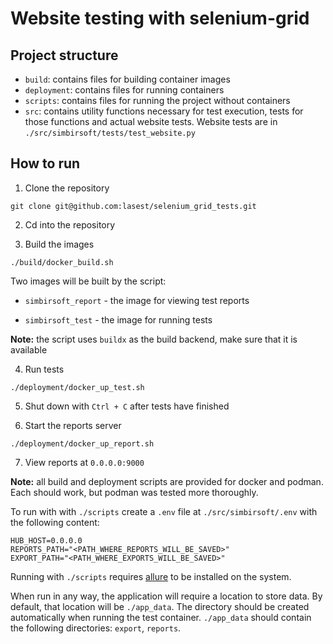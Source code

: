 # Website testing with selenium-grid

## Project structure

- `build`: contains files for building container images
- `deployment`: contains files for running containers
- `scripts`: contains files for running the project without containers
- `src`: contains utility functions necessary for test execution, tests for those functions and actual website tests. Website tests are in `./src/simbirsoft/tests/test_website.py`

## How to run

1. Clone the repository

`git clone git@github.com:lasest/selenium_grid_tests.git`

2. Cd into the repository

3. Build the images

`./build/docker_build.sh`

Two images will be built by the script:

- `simbirsoft_report` - the image for viewing test reports

- `simbirsoft_test` - the image for running tests

**Note:** the script uses `buildx` as the build backend, make sure that it is available

4. Run tests

`./deployment/docker_up_test.sh`

5. Shut down with `Ctrl + C` after tests have finished

6. Start the reports server

`./deployment/docker_up_report.sh`

7. View reports at `0.0.0.0:9000`

**Note:** all build and deployment scripts are provided for docker and podman. Each should work, but podman was tested more thoroughly.

To run with with `./scripts` create a `.env` file at `./src/simbirsoft/.env` with the following content:

```
HUB_HOST=0.0.0.0
REPORTS_PATH="<PATH_WHERE_REPORTS_WILL_BE_SAVED>"
EXPORT_PATH="<PATH_WHERE_EXPORTS_WILL_BE_SAVED>"
```

Running with `./scripts` requires [allure](https://github.com/allure-framework/allure2) to be installed on the system.

When run in any way, the application will require a location to store data. By default, that location will be `./app_data`. The directory should be created automatically when running the test container. `./app_data` should contain the following directories: `export`, `reports`.
